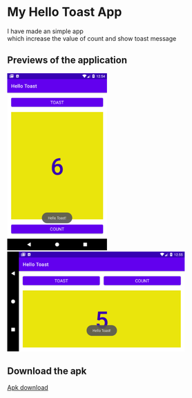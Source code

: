 # My Hello Toast App
 
 I have made an simple app 
 <br>
 which increase the value of count and show toast message

## Previews of the application

<img title="" src="https://github.com/abhishek123-bit/CDN/blob/main/HelloToastApp/01.png?raw=true" alt="" width="231">
<img title="" src="https://github.com/abhishek123-bit/CDN/blob/main/HelloToastApp/02.png?raw=true" alt="" height="231">

## Download the apk

[Apk download](https://github.com/abhishek123-bit/Codelab/releases/download/0.0.4/app-debug.apk)